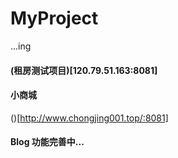 # MyProject
...ing
#### (租房测试项目)[120.79.51.163:8081]
#### 小商城
()[http://www.chongjing001.top/:8081]
#### Blog 功能完善中...

